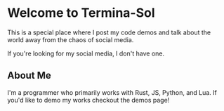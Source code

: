 # Welcome to Termina-Sol
This is a special place where I post my code demos and 
talk about the world away from the chaos of social media.

If you're looking for my social media, I don't have one.

## About Me
I'm a programmer who primarily works with Rust, JS, Python, and Lua.
If you'd like to demo my works checkout the demos page!
